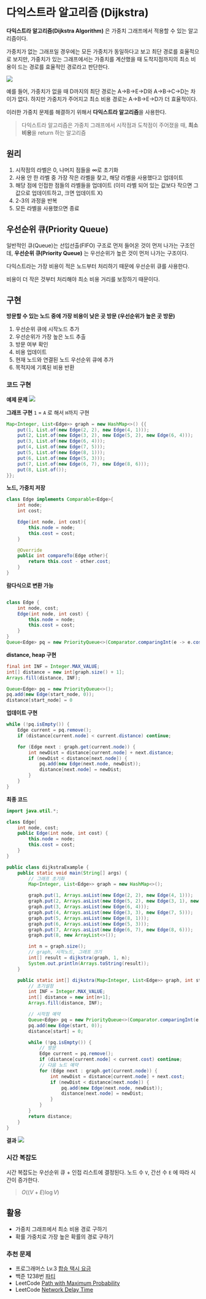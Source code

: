 # 다익스트라 알고리즘 (Dijkstra)

**다익스트라 알고리즘(Dijkstra Algorithm)** 은 가중치 그래프에서 적용할 수 있는 알고리즘이다.

가중치가 없는 그래프일 경우에는 모든 가중치가 동일하다고 보고 최단 경로를 효율적으로 보지만, 가중치가 있는 그래프에서는 가중치를 계산했을 때 도착지점까지의 최소 비용이 드는 경로를 효율적인 경로라고 판단한다.

![](./asset/dijkstra1.png)

예를 들어, 가중치가 없을 때 D까지의 최단 경로는 A->B->E->D와 A->B->C->D는 차이가 없다.
하지만 가중치가 주어지고 최소 비용 경로는 A->B->E->D가 더 효율적이다.

이러한 가중치 문제를 해결하기 위해서 **다익스트라 알고리즘**을 사용한다.

> 다익스트라 알고리즘은 가중치 그래프에서 시작점과 도착점이 주어졌을 때, **최소 비용**을 return 하는 알고리즘

## 원리

1. 시작점의 라벨은 0, 나머지 점들을 ∞로 초기화
2. 사용 안 한 라벨 중 가장 작은 라벨을 찾고, 해당 라벨을 사용했다고 업데이트
3. 해당 점에 인접한 점들의 라벨들을 업데이트 (이미 라벨 되어 있는 값보다 작으면 그 값으로 업데이트하고, 크면 업데이트 X)
4. 2-3의 과정을 반복
5. 모든 라벨을 사용했으면 종료

## 우선순위 큐(Priority Queue)

일반적인 큐(Queue)는 선입선출(FIFO) 구조로 먼저 들어온 것이 먼저 나가는 구조인데, **우선순위 큐(Priority Queue)** 는 우선순위가 높은 것이 먼저 나가는 구조이다.

다익스트라는 가장 비용이 적은 노드부터 처리하기 때문에 우선순위 큐를 사용한다.

비용이 더 작은 것부터 처리해야 최소 비용 거리를 보장하기 때문이다.

## 구현

**방문할 수 있는 노드 중에 가장 비용이 낮은 곳 방문 (우선순위가 높은 곳 방문)**

1. 우선순위 큐에 시작노드 추가
2. 우선순위가 가장 높은 노드 추출
3. 방문 여부 확인
4. 비용 업데이트
5. 현재 노드와 연결된 노드 우선순위 큐에 추가
6. 목적지에 기록된 비용 반환

### 코드 구현

**예제 문제**
![](./asset/dijkstra2.png)

**그래프 구현**
`1` = `A` 로 해서 `H`까지 구현

```java
Map<Integer, List<Edge>> graph = new HashMap<>() {{
    put(1, List.of(new Edge(2, 2), new Edge(4, 1)));
    put(2, List.of(new Edge(3, 2), new Edge(5, 2), new Edge(6, 4)));
    put(3, List.of(new Edge(6, 4)));
    put(4, List.of(new Edge(7, 5)));
    put(5, List.of(new Edge(8, 1)));
    put(6, List.of(new Edge(5, 3)));
    put(7, List.of(new Edge(6, 7), new Edge(8, 6)));
    put(8, List.of());
}};
```

**노드, 가중치 저장**

```java
class Edge implements Comparable<Edge>{
	int node;
	int cost;

	Edge(int node, int cost){
		this.node = node;
		this.cost = cost;
	}

	@Override
	public int compareTo(Edge other){
		return this.cost - other.cost;
	}
}
```

**람다식으로 변환 가능**

```java

class Edge {
    int node, cost;
    Edge(int node, int cost) {
        this.node = node;
        this.cost = cost;
    }
}
Queue<Edge> pq = new PriorityQueue<>(Comparator.comparingInt(e -> e.cost));
```

**distance, heap 구현**

```java
final int INF = Integer.MAX_VALUE;
int[] distance = new int[graph.size() + 1];
Arrays.fill(distance, INF);

Queue<Edge> pq = new PriorityQueue<>();
pq.add(new Edge(start_node, 0));
distance[start_node] = 0
```

**업데이트 구현**

```java
while (!pq.isEmpty()) {
    Edge current = pq.remove();
    if (distance[current.node] < current.distance) continue;

    for (Edge next : graph.get(current.node)) {
        int newDist = distance[current.node] + next.distance;
        if (newDist < distance[next.node]) {
	        pq.add(new Edge(next.node, newDist));
            distance[next.node] = newDist;
        }
    }
}
```

**최종 코드**

```java
import java.util.*;

class Edge{
    int node, cost;
    public Edge(int node, int cost) {
        this.node = node;
        this.cost = cost;
    }
}

public class dijkstraExample {
    public static void main(String[] args) {
        // 그래프 초기화
        Map<Integer, List<Edge>> graph = new HashMap<>();

        graph.put(1, Arrays.asList(new Edge(2, 2), new Edge(4, 1)));
        graph.put(2, Arrays.asList(new Edge(5, 2), new Edge(3, 1), new Edge(6, 4)));
        graph.put(3, Arrays.asList(new Edge(6, 4)));
        graph.put(4, Arrays.asList(new Edge(3, 3), new Edge(7, 5)));
        graph.put(5, Arrays.asList(new Edge(8, 1)));
        graph.put(6, Arrays.asList(new Edge(5, 3)));
        graph.put(7, Arrays.asList(new Edge(6, 7), new Edge(8, 6)));
        graph.put(8, new ArrayList<>());

        int n = graph.size();
        // graph, 시작노드, 그래프 크기
        int[] result = dijkstra(graph, 1, n);
        System.out.println(Arrays.toString(result));
    }

    public static int[] dijkstra(Map<Integer, List<Edge>> graph, int start, int n) {
        // 초기설정
        int INF = Integer.MAX_VALUE;
        int[] distance = new int[n+1];
        Arrays.fill(distance, INF);

        // 시작점 예약
        Queue<Edge> pq = new PriorityQueue<>(Comparator.comparingInt(e -> e.cost));
        pq.add(new Edge(start, 0));
        distance[start] = 0;

        while (!pq.isEmpty()) {
            // 방문
            Edge current = pq.remove();
            if (distance[current.node] < current.cost) continue;
            // 다음 노드 예약
            for (Edge next : graph.get(current.node)) {
                int newDist = distance[current.node] + next.cost;
                if (newDist < distance[next.node]) {
                    pq.add(new Edge(next.node, newDist));
                    distance[next.node] = newDist;
                }
            }
        }
        return distance;
    }
}
```

**결과**
![](./asset/dijkstra_result.png)

### 시간 복잡도

시간 복잡도는 우선순위 큐 + 인접 리스트에 결정된다.
노드 수 `V`, 간선 수 `E` 에 따라 시간이 증가한다.

> $O((V+E)\log V)$

## 활용

- 가중치 그래프에서 최소 비용 경로 구하기
- 확률 가중치로 가장 높은 확률의 경로 구하기

### 추천 문제

- 프로그래머스 Lv.3 [합승 택시 요금](https://school.programmers.co.kr/learn/courses/30/lessons/72413)
- 백준 1238번 [파티](https://www.acmicpc.net/problem/1238)
- LeetCode [Path with Maximum Probability](https://leetcode.com/problems/path-with-maximum-probability/description/)
- LeetCode [Network Delay Time](https://leetcode.com/problems/network-delay-time/)
